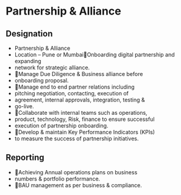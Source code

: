 # Partnership & Alliance

## Designation

* Partnership & Alliance
* Location – Pune or MumbaiOnboarding digital partnership and expanding
* network for strategic alliance.
* Manage Due Diligence & Business alliance before
* onboarding proposal.
* Manage end to end partner relations including
* pitching negotiation, contacting, execution of
* agreement, internal approvals, integration, testing &
* go-live.
* Collaborate with internal teams such as operations,
* product, technology, Risk, finance to ensure successful
* execution of partnership onboarding.
* Develop & maintain Key Performance Indicators (KPIs)
* to measure the success of partnership initiatives.

## Reporting

* Achieving Annual operations plans on business
* numbers & portfolio performance.
* BAU management as per business & compliance.
